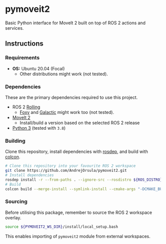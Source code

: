 # pymoveit2

Basic Python interface for MoveIt 2 built on top of ROS 2 actions and services.

## Instructions

### Requirements

- **OS:** Ubuntu 20.04 (Focal)
  - Other distributions might work (not tested).

### Dependencies

These are the primary dependencies required to use this project.

- ROS 2 [Rolling](https://docs.ros.org/en/rolling/Installation.html)
  - [Foxy](https://docs.ros.org/en/galactic/Installation.html) and [Galactic](https://docs.ros.org/en/galactic/Installation.html) might work too (not tested).
- [MoveIt 2](https://moveit.ros.org/install-moveit2/binary)
  - Install/build a version based on the selected ROS 2 release
- [Python 3](https://www.python.org/downloads) (tested with `3.8`)

### Building

Clone this repository, install dependencies with [rosdep](https://github.com/ros-infrastructure/rosdep), and build with [colcon](https://colcon.readthedocs.io).

```bash
# Clone this repository into your favourite ROS 2 workspace
git clone https://github.com/AndrejOrsula/pymoveit2.git
# Install dependencies
rosdep install -r --from-paths . --ignore-src --rosdistro ${ROS_DISTRO}
# Build
colcon build --merge-install --symlink-install --cmake-args "-DCMAKE_BUILD_TYPE=Release"
```

### Sourcing

Before utilising this package, remember to source the ROS 2 workspace overlay.

```bash
source ${PYMOVEIT2_WS_DIR}/install/local_setup.bash
```

This enables importing of `pymoveit2` module from external workspaces.
